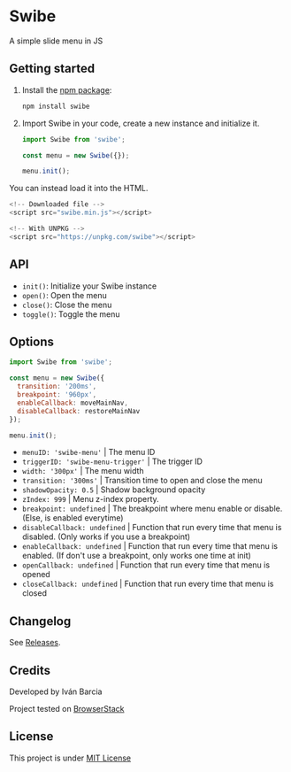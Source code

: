 # Swibe
A simple slide menu in JS

## Getting started
1. Install the [npm package](https://www.npmjs.com/package/swibe):

    ```js
    npm install swibe
    ```

2. Import Swibe in your code, create a new instance and initialize it.
    ```js
    import Swibe from 'swibe';

    const menu = new Swibe({});

    menu.init();
    ```


You can instead load it into the HTML.
```js
<!-- Downloaded file -->
<script src="swibe.min.js"></script>

<!-- With UNPKG -->
<script src="https://unpkg.com/swibe"></script>
```


## API

* `init()`: Initialize your Swibe instance
* `open()`: Open the menu
* `close()`: Close the menu
* `toggle()`: Toggle the menu


## Options

  ```js
  import Swibe from 'swibe';

  const menu = new Swibe({
    transition: '200ms',
    breakpoint: '960px',
    enableCallback: moveMainNav,
    disableCallback: restoreMainNav
  });

  menu.init();
  ```

* `menuID: 'swibe-menu'` | The menu ID
* `triggerID: 'swibe-menu-trigger'` | The trigger ID
* `width: '300px'` | The menu width
* `transition: '300ms'` | Transition time to open and close the menu
* `shadowOpacity: 0.5` | Shadow background opacity
* `zIndex: 999` | Menu z-index property.
* `breakpoint: undefined` | The breakpoint where menu enable or disable. (Else, is enabled everytime)
* `disableCallback: undefined` | Function that run every time that menu is disabled. (Only works if you use a breakpoint)
* `enableCallback: undefined` | Function that run every time that menu is enabled. (If don't use a breakpoint, only works one time at init)
* `openCallback: undefined` | Function that run every time that menu is opened
* `closeCallback: undefined` | Function that run every time that menu is closed

## Changelog
See [Releases](https://github.com/barcia/swibe/releases).

## Credits
Developed by Iván Barcia

Project tested on [BrowserStack](https://www.browserstack.com/)


## License
This project is under [MIT License](https://github.com/barcia/swibe/blob/master/LICENSE)
